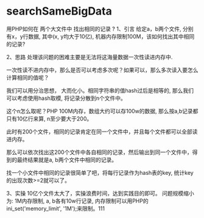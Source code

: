 # searchSameBigData
用PHP如何在 两个大文件中 找出相同的记录 ?
1、引言
给定a，b两个文件, 分别有x，y行数据, 其中(x, y均大于10亿), 机器内存限制100M，该如何找出其中相同的记录?

2、思路
处理该问题的困难主要是无法将这海量数据一次性读进内存中.


一次性读不进内存中，那么是否可以考虑多次呢？如果可以，那么多次读入要怎么计算相同的值呢？


我们可以用分治思想， 大而化小。相同字符串的值hash过后是相等的, 那么我们可以考虑使用hash取模, 将记录分散到n个文件中。



这个n怎么取呢？PHP 100M内存，数组大约可以存100w的数据, 那么按a,b记录都只有10亿行来算, n至少要大于200。


此时有200个文件，相同的记录肯定在同一个文件中，并且每个文件都可以全部读进内存。



那么可以依次找出这200个文件中各自相同的记录，然后输出到同一个文件中，得到的最终结果就是a, b两个文件中相同的记录。


找一个小文件中相同的记录很简单了吧，将每行记录作为hash表的key, 统计key的出现次数>=2就可以了。

3、实操
10亿个文件太大了，实操浪费时间，达到实践目的即可。
问题规模缩小为: 1M内存限制, a, b各有10w行记录, 内存限制可以用PHP的ini_set('memory_limit', '1M');来限制。111
